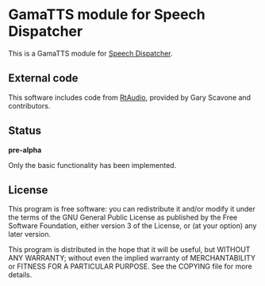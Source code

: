 
GamaTTS module for Speech Dispatcher
====================================

This is a GamaTTS module for [Speech Dispatcher][].

External code
-------------

This software includes code from [RtAudio][], provided by Gary Scavone and
contributors.

Status
------

**pre-alpha**

Only the basic functionality has been implemented.

License
-------

This program is free software: you can redistribute it and/or modify
it under the terms of the GNU General Public License as published by
the Free Software Foundation, either version 3 of the License, or
(at your option) any later version.

This program is distributed in the hope that it will be useful,
but WITHOUT ANY WARRANTY; without even the implied warranty of
MERCHANTABILITY or FITNESS FOR A PARTICULAR PURPOSE. See the
COPYING file for more details.

[Speech Dispatcher]: http://devel.freebsoft.org/speechd
[RtAudio]: http://www.music.mcgill.ca/~gary/rtaudio/
